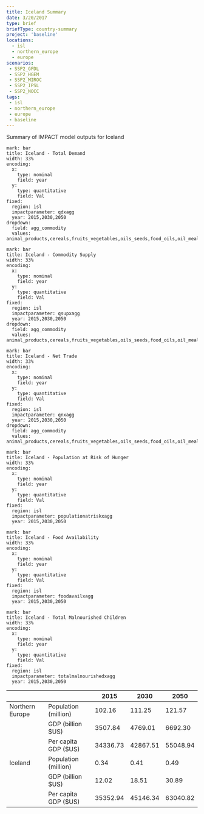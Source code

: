 ```yaml
---
title: Iceland Summary
date: 3/20/2017
type: brief
briefType: country-summary
project: 'baseline'
locations:
  - isl
  - northern_europe
  - europe
scenarios:
 - SSP2_GFDL
 - SSP2_HGEM
 - SSP2_MIROC
 - SSP2_IPSL
 - SSP2_NOCC
tags:
 - isl
 - northern_europe
 - europe
 - baseline
---
```

Summary of IMPACT model outputs for Iceland

```chart
mark: bar
title: Iceland - Total Demand
width: 33%
encoding:
  x:
    type: nominal
    field: year
  y:
    type: quantitative
    field: Val
fixed:
  region: isl
  impactparameter: qdxagg
  year: 2015,2030,2050
dropdown:
  field: agg_commodity
  values: animal_products,cereals,fruits_vegetables,oils_seeds,food_oils,oil_meals,other,pulses,roots_tubers,sugar
```

```chart
mark: bar
title: Iceland - Commodity Supply
width: 33%
encoding:
  x:
    type: nominal
    field: year
  y:
    type: quantitative
    field: Val
fixed:
  region: isl
  impactparameter: qsupxagg
  year: 2015,2030,2050
dropdown:
  field: agg_commodity
  values: animal_products,cereals,fruits_vegetables,oils_seeds,food_oils,oil_meals,other,pulses,roots_tubers,sugar
```

```chart
mark: bar
title: Iceland - Net Trade
width: 33%
encoding:
  x:
    type: nominal
    field: year
  y:
    type: quantitative
    field: Val
fixed:
  region: isl
  impactparameter: qnxagg
  year: 2015,2030,2050
dropdown:
  field: agg_commodity
  values: animal_products,cereals,fruits_vegetables,oils_seeds,food_oils,oil_meals,other,pulses,roots_tubers,sugar
```

```chart
mark: bar
title: Iceland - Population at Risk of Hunger
width: 33%
encoding:
  x:
    type: nominal
    field: year
  y:
    type: quantitative
    field: Val
fixed:
  region: isl
  impactparameter: populationatriskxagg
  year: 2015,2030,2050
```

```chart
mark: bar
title: Iceland - Food Availability
width: 33%
encoding:
  x:
    type: nominal
    field: year
  y:
    type: quantitative
    field: Val
fixed:
  region: isl
  impactparameter: foodavailxagg
  year: 2015,2030,2050
```

```chart
mark: bar
title: Iceland - Total Malnourished Children
width: 33%
encoding:
  x:
    type: nominal
    field: year
  y:
    type: quantitative
    field: Val
fixed:
  region: isl
  impactparameter: totalmalnourishedxagg
  year: 2015,2030,2050
```

|   |   | 2015 | 2030 | 2050 |
|---|---|---|---|---|
| Northern Europe | Population (million) | 102.16 | 111.25 | 121.57 |
|  | GDP (billion $US) | 3507.84 | 4769.01 | 6692.30 |
|  | Per capita GDP ($US) | 34336.73 | 42867.51 | 55048.94 |
| Iceland | Population (million) | 0.34 | 0.41 | 0.49 |
|  | GDP (billion $US) | 12.02 | 18.51 | 30.89 |
|  | Per capita GDP ($US) | 35352.94| 45146.34| 63040.82|
